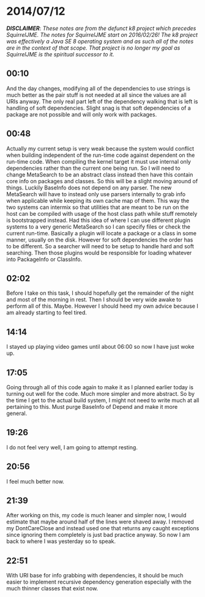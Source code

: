 # 2014/07/12

***DISCLAIMER***: _These notes are from the defunct k8 project which_
_precedes SquirrelJME. The notes for SquirrelJME start on 2016/02/26!_
_The k8 project was effectively a Java SE 8 operating system and as such_
_all of the notes are in the context of that scope. That project is no_
_longer my goal as SquirrelJME is the spiritual successor to it._

## 00:10

And the day changes, modifying all of the dependencies to use strings is much
better as the pair stuff is not needed at all since the values are all URIs
anyway. The only real part left of the dependency walking that is left is
handling of soft dependencies. Slight snag is that soft dependencies of a
package are not possible and will only work with packages.

## 00:48

Actually my current setup is very weak because the system would conflict when
building independent of the run-time code against dependent on the run-time
code. When compiling the kernel target it must use internal only dependencies
rather than the current one being run. So I will need to change MetaSearch to
be an abstract class instead then have this contain core info on packages and
classes. So this will be a slight moving around of things. Luckily BaseInfo
does not depend on any parser. The new MetaSearch will have to instead only
use parsers internally to grab info when applicable while keeping its own
cache map of them. This way the two systems can intermix so that utilities
that are meant to be run on the host can be compiled with usage of the host
class path while stuff remotely is bootstrapped instead. Had this idea of
where I can use different plugin systems to a very generic MetaSearch so I can
specify files or check the current run-time. Basically a plugin will locate a
package or a class in some manner, usually on the disk. However for soft
dependencies the order has to be different. So a searcher will need to be
setup to handle hard and soft searching. Then those plugins would be
responsible for loading whatever into PackageInfo or ClassInfo.

## 02:02

Before I take on this task, I should hopefully get the remainder of the night
and most of the morning in rest. Then I should be very wide awake to perform
all of this. Maybe. However I should heed my own advice because I am already
starting to feel tired.

## 14:14

I stayed up playing video games until about 06:00 so now I have just woke up.

## 17:05

Going through all of this code again to make it as I planned earlier today is
turning out well for the code. Much more simpler and more abstract. So by the
time I get to the actual build system, I might not need to write much at all
pertaining to this. Must purge BaseInfo of Depend and make it more general.

## 19:26

I do not feel very well, I am going to attempt resting.

## 20:56

I feel much better now.

## 21:39

After working on this, my code is much leaner and simpler now, I would
estimate that maybe around half of the lines were shaved away. I removed my
DontCareClose and instead used one that returns any caught exceptions since
ignoring them completely is just bad practice anyway. So now I am back to
where I was yesterday so to speak.

## 22:51

With URI base for info grabbing with dependencies, it should be much easier to
implement recursive dependency generation especially with the much thinner
classes that exist now.

